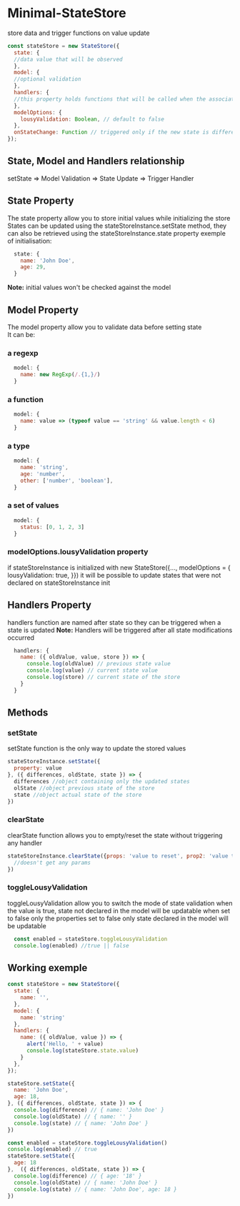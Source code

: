 # Minimal-StateStore
store data and trigger functions on value update

```javascript
const stateStore = new StateStore({
  state: {
  //data value that will be observed
  },
  model: {
  //optional validation
  },
  handlers: {
  //this property holds functions that will be called when the associated state changes
  },
  modelOptions: {
    lousyValidation: Boolean, // default to false
  },
  onStateChange: Function // triggered only if the new state is different from the previous one
});
```

## State, Model and Handlers relationship
setState => Model Validation => State Update => Trigger Handler

## State Property
The state property allow you to store initial values while initializing the store
States can be updated using the stateStoreInstance.setState method, they can also be retrieved using the stateStoreInstance.state property
exemple of initialisation:
```javascript
  state: {
    name: 'John Doe',
    age: 29,
  }
``` 
**Note:** initial values won't be checked against the model

## Model Property
The model property allow you to validate data before setting state  
It can be: 
### a regexp
```javascript
  model: {
    name: new RegExp(/.{1,}/)
  }
``` 
### a function
```javascript
  model: {
    name: value => (typeof value == 'string' && value.length < 6)
  }
```
### a type
```javascript
  model: {
    name: 'string',
    age: 'number',
    other: ['number', 'boolean'],
  }
```
### a set of values
```javascript
  model: {
    status: [0, 1, 2, 3]
  }
```
### modelOptions.lousyValidation property
if stateStoreInstance is initialized with new StateStore({..., modelOptions = { lousyValidation: true, }}) it will be possible to update states that were not declared on stateStoreInstance init

## Handlers Property
handlers function are named after state so they can be triggered when a state is updated
**Note:** Handlers will be triggered after all state modifications occurred
```javascript
  handlers: {
    name: ({ oldValue, value, store }) => {
      console.log(oldValue) // previous state value
      console.log(value) // current state value
      console.log(store) // current state of the store
    }
  }
```
## Methods
### setState
setState function is the only way to update the stored values
```javascript
stateStoreInstance.setState({
  property: value
}, ({ differences, oldState, state }) => {
  differences //object containing only the updated states
  olState //object previous state of the store
  state //object actual state of the store
})
```
### clearState
clearState function allows you to empty/reset the state without triggering any handler
```javascript
stateStoreInstance.clearState({props: 'value to reset', prop2: 'value to reset'} /* defaults to an empty object */, () => {
  //doesn't get any params
})
```
### toggleLousyValidation
toggleLousyValidation allow you to switch the mode of state validation
when the value is true, state not declared in the model will be updatable
when set to false only the properties set to false only state declared in the model will be updatable
```javascript
  const enabled = stateStore.toggleLousyValidation
  console.log(enabled) //true || false
```
## Working exemple
```javascript
const stateStore = new StateStore({
  state: {
    name: '',
  },
  model: {
    name: 'string'
  },
  handlers: {
    name: ({ oldValue, value }) => {
      alert('Hello, ' + value)
      console.log(stateStore.state.value)
    }
  },
});

stateStore.setState({
  name: 'John Doe',
  age: 18,
}, ({ differences, oldState, state }) => {
  console.log(difference) // { name: 'John Doe' }
  console.log(oldState) // { name: '' }
  console.log(state) // { name: 'John Doe' }
})

const enabled = stateStore.toggleLousyValidation()
console.log(enabled) // true
stateStore.setState({
  age: 18
},  ({ differences, oldState, state }) => {
  console.log(difference) // { age: '18' }
  console.log(oldState) // { name: 'John Doe' }
  console.log(state) // { name: 'John Doe', age: 18 }
})

```